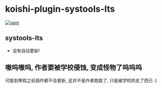 # koishi-plugin-systools-lts

[![npm](https://img.shields.io/npm/v/koishi-plugin-systools-lts?style=flat-square)](https://www.npmjs.com/package/koishi-plugin-systools-lts)

## systools-lts
* 没有自动更新!


## 嗷呜嗷呜, 作者要被学校侵蚀, 变成怪物了呜呜呜
可能到寒假之前插件都不会更新, 这并不是作者跑路了, 只是被学校抓走了而已 :(
